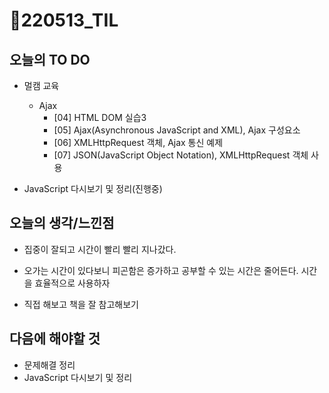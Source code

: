# 📝220513_TIL



## 오늘의 TO DO

- 멀캠 교육
  
  - Ajax
    - [04] HTML DOM 실습3
    - [05] Ajax(Asynchronous JavaScript and XML), Ajax 구성요소
    - [06] XMLHttpRequest 객체, Ajax 통신 예제
    - [07] JSON(JavaScript Object Notation), XMLHttpRequest 객체 사용
  
- JavaScript 다시보기 및 정리(진행중)

   


## 오늘의 생각/느낀점

- 집중이 잘되고 시간이 빨리 빨리 지나갔다.

- 오가는 시간이 있다보니 피곤함은 증가하고 공부할 수 있는 시간은 줄어든다. 시간을 효율적으로 사용하자

- 직접 해보고 책을 잘 참고해보기

  


## 다음에 해야할 것

- 문제해결 정리
- JavaScript 다시보기 및 정리